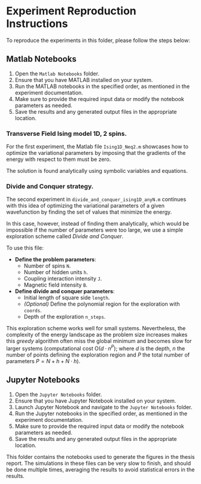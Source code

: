 # Experiment Reproduction Instructions

To reproduce the experiments in this folder, please follow the steps below:

## Matlab Notebooks

1. Open the `Matlab Notebooks` folder.
2. Ensure that you have MATLAB installed on your system.
3. Run the MATLAB notebooks in the specified order, as mentioned in the experiment documentation.
4. Make sure to provide the required input data or modify the notebook parameters as needed.
5. Save the results and any generated output files in the appropriate location.

### Transverse Field Ising model 1D, 2 spins.

For the first experiment, the Matlab file `Ising1D_Neq2.m` showcases how to
optimize the variational parameters by imposing that the gradients of the energy with respect to
them must be zero.

The solution is found analytically using symbolic variables and equations.

### Divide and Conquer strategy.

The second experiment in `divide_and_conquer_ising1D_anyN.m` continues with this idea of optimizing
the variational parameters of a given wavefunction by finding the set of values that minimize the energy.

In this case, however, instead of finding them analytically, which would be impossible if the number
of parameters were too large, we use a simple exploration scheme called *Divide and Conquer*.

To use this file:
- **Define the problem parameters**:
    - Number of spins `N`.
    - Number of hidden units `h`.
    - Coupling interaction intensity `J`.
    - Magnetic field intensity `B`.
- **Define divide and conquer parameters**:
    - Initial length of square side `length`.
    - *(Optional)* Define the polynomial region for the exploration with `coords`.
    - Depth of the exploration `n_steps`.

This exploration scheme works well for small systems. Nevertheless, the complexity of the energy landscape
as the problem size increases makes this *greedy* algorithm often miss the global minimum and becomes slow
for larger systems (computational cost O($d\cdot n^P$); where $d$ is the depth, $n$ the number of points
defining the exploration region and $P$ the total number of parameters $P = N + h + N\cdot h$).

## Jupyter Notebooks

1. Open the `Jupyter Notebooks` folder.
2. Ensure that you have Jupyter Notebook installed on your system.
3. Launch Jupyter Notebook and navigate to the `Jupyter Notebooks` folder.
4. Run the Jupyter notebooks in the specified order, as mentioned in the experiment documentation.
5. Make sure to provide the required input data or modify the notebook parameters as needed.
6. Save the results and any generated output files in the appropriate location.

This folder contains the notebooks used to generate the figures in the thesis report.
The simulations in these files can be very slow to finish, and should be done multiple times, 
averaging the results to avoid statistical errors in the results.

